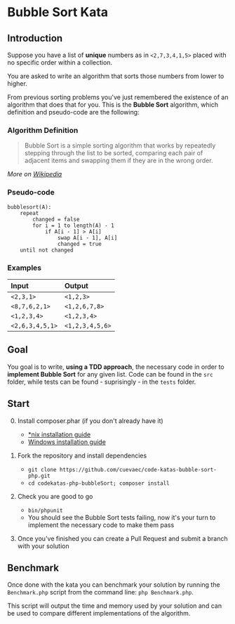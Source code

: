 # Bubble Sort Kata

## Introduction

Suppose you have a list of **unique** numbers as in `<2,7,3,4,1,5>` placed with no specific order within a collection.

You are asked to write an algorithm that sorts those numbers from lower to higher.

From previous sorting problems you've just remembered the existence of an algorithm that does that for you.
This is the **Bubble Sort** algorithm, which definition and pseudo-code are the following:

### Algorithm Definition

>Bubble Sort is a simple sorting algorithm that works by repeatedly stepping through the list to be sorted,
>comparing each pair of adjacent items and swapping them if they are in the wrong order.

_More on [Wikipedia](http://en.wikipedia.org/wiki/Bubble_sort)_

### Pseudo-code

```
bubblesort(A):
    repeat
        changed = false
        for i = 1 to length(A) - 1
            if A[i - 1] > A[i]
                swap A[i - 1], A[i]
                changed = true
    until not changed
```

### Examples

 Input             | Output
 :------           | :----
 `<2,3,1>`         | `<1,2,3>`
 `<8,7,6,2,1>`     | `<1,2,6,7,8>`
 `<1,2,3,4>`       | `<1,2,3,4>`
 `<2,6,3,4,5,1>`   | `<1,2,3,4,5,6>`
 


## Goal

You goal is to write, **using a TDD approach**, the necessary code in order to **implement Bubble Sort** for any given list. Code can be found in the `src` folder, while tests can be found - suprisingly - in the `tests` folder.

## Start

0. Install composer.phar (if you don't already have it)
    - [*nix installation guide](https://getcomposer.org/doc/00-intro.md#installation-nix)
    - [Windows installation guide](https://getcomposer.org/doc/00-intro.md#installation-windows)

1. Fork the repository and install dependencies
    - `git clone https://github.com/cuevaec/code-katas-bubble-sort-php.git`
    - `cd codekatas-php-bubbleSort; composer install`

2. Check you are good to go
    - `bin/phpunit`
    - You should see the Bubble Sort tests failing, now it's your turn to implement the necessary code to make them pass

3. Once you've finished you can create a Pull Request and submit a branch with your solution

## Benchmark

Once done with the kata you can benchmark your solution by running the `Benchmark.php` script from the command line:
`php Benchmark.php`.

This script will output the time and memory used by your solution and can be used to compare different implementations of the algorithm.
